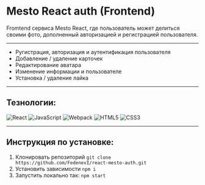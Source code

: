# Mesto React auth (Frontend)

Fromtend сервиса Mesto React, где пользователь может делиться своими фото, дополненный авторизацией и регистрацией пользователя.

---
- Ругистрация, авторизация и аутентификация пользователя
- Добавление / удаление карточек 
- Редактирование аватара
- Изменение информации и пользователе 
- Установка / удаление лайка

---
## Тезнологии:
![React](https://img.shields.io/badge/-React-090909?style=for-the-badge&logo=React)
![JavaScript](https://img.shields.io/badge/-JavaScript-090909?style=for-the-badge&logo=JavaScript)
![Webpack](https://img.shields.io/badge/-Webpack-090909?style=for-the-badge&logo=Webpack)
![HTML5](https://img.shields.io/badge/-HTML5-090909?style=for-the-badge&logo=HTML5)
![CSS3](https://img.shields.io/badge/-CSS3-090909?style=for-the-badge&logo=CSS3)

---

## Инструкция по установке:
1. Клонировать репозиторий
`git clone https://github.com/FedenevI/react-mesto-auth.git`
2. Установить зависимости
`npm i`
3. Запустить локально так:
`npm start`
